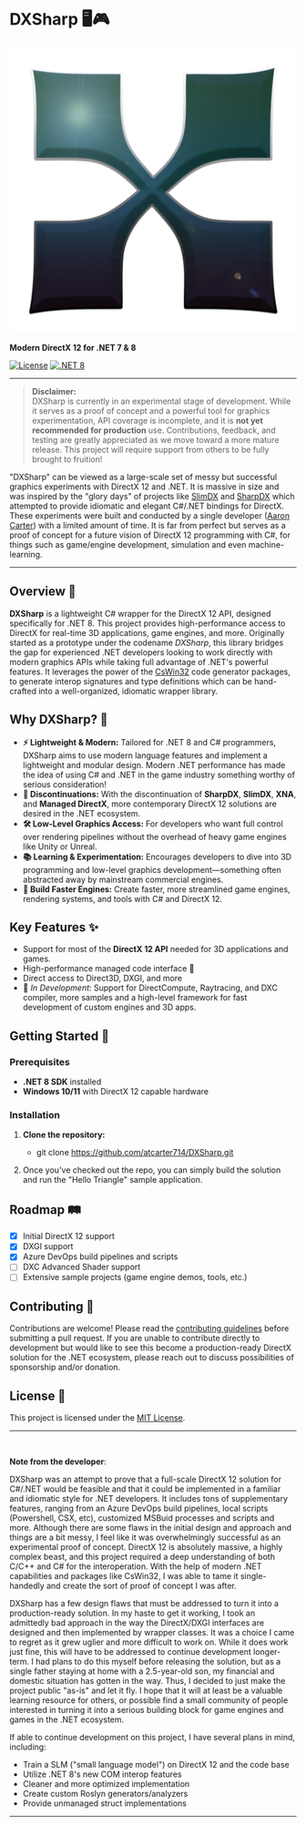 # DXSharp 🖥️🎮

![DXSharp](./file/img/DXSharp_Logo_00_512.png)

**Modern DirectX 12 for .NET 7 & 8**

[![License](https://img.shields.io/badge/license-MIT-blue.svg)](LICENSE) [![.NET 8](https://img.shields.io/badge/.NET-8.0-purple)](https://dotnet.microsoft.com/en-us/download/dotnet/8.0)

---

> **Disclaimer:**  
> DXSharp is currently in an experimental stage of development. 
> While it serves as a proof of concept and a powerful tool for graphics experimentation, API coverage is incomplete, and it is **not yet recommended for production** use. Contributions, feedback, and testing are greatly appreciated as we move toward a more mature release. This project will require support from others to be fully brought to fruition!

"DXSharp" can be viewed as a large-scale set of messy but successful graphics experiments with DirectX 12 and .NET. It is massive in size and was inspired by the "glory days" of projects like [SlimDX](https://github.com/SlimDX/slimdx) and [SharpDX](https://github.com/sharpdx/SharpDX) which attempted to provide idiomatic and elegant C#/.NET bindings for DirectX. These experiments were built and conducted by a single developer ([Aaron Carter](https://github.com/atcarter714)) with a limited amount of time. It is far from perfect but serves as a proof of concept for a future vision of DirectX 12 programming with C#, for things such as game/engine development, simulation and even machine-learning.

---

## Overview 🚀

**DXSharp** is a lightweight C# wrapper for the DirectX 12 API, designed specifically for .NET 8. This project provides high-performance access to DirectX for real-time 3D applications, game engines, and more. Originally started as a prototype under the codename *DXSharp*, this library bridges the gap for experienced .NET developers looking to work directly with modern graphics APIs while taking full advantage of .NET's powerful features. It leverages the power of the [CsWin32](https://github.com/microsoft/CsWin32) code generator packages, to generate interop signatures and type definitions which can be hand-crafted into a well-organized, idiomatic wrapper library.

## Why DXSharp? 🤔

- **⚡ Lightweight & Modern:** Tailored for .NET 8 and C# programmers, DXSharp aims to use modern language features and implement a lightweight and modular design. Modern .NET performance has made the idea of using C# and .NET in the game industry something worthy of serious consideration!
- **🔗 Discontinuations:** With the discontinuation of **SharpDX**, **SlimDX**, **XNA**, and **Managed DirectX**, more contemporary DirectX 12 solutions are desired in the .NET ecosystem.
- **🛠️ Low-Level Graphics Access:** For developers who want full control over rendering pipelines without the overhead of heavy game engines like Unity or Unreal.
- **📚 Learning & Experimentation:** Encourages developers to dive into 3D programming and low-level graphics development—something often abstracted away by mainstream commercial engines.
- **🚀 Build Faster Engines:** Create faster, more streamlined game engines, rendering systems, and tools with C# and DirectX 12.

## Key Features ✨

- Support for most of the **DirectX 12 API** needed for 3D applications and games.
- High-performance managed code interface 🎯
- Direct access to Direct3D, DXGI, and more
- 🚧 *In Development*: Support for DirectCompute, Raytracing, and DXC compiler, more samples and a high-level framework for fast development of custom engines and 3D apps.

## Getting Started 🌟

### Prerequisites
- **.NET 8 SDK** installed
- **Windows 10/11** with DirectX 12 capable hardware

### Installation

1. **Clone the repository:**
    - git clone https://github.com/atcarter714/DXSharp.git

2. Once you've checked out the repo, you can simply build the solution and run the "Hello Triangle" sample application.

## Roadmap 🛤️

- [x] Initial DirectX 12 support
- [x] DXGI support
- [x] Azure DevOps build pipelines and scripts
- [ ] DXC Advanced Shader support
- [ ] Extensive sample projects (game engine demos, tools, etc.)

## Contributing 🤝

Contributions are welcome! Please read the [contributing guidelines](CONTRIBUTING.md) before submitting a pull request. If you are unable to contribute directly to development but would like to see this become a production-ready DirectX solution for the .NET ecosystem, please reach out to discuss possibilities of sponsorship and/or donation.

## License 📄

This project is licensed under the [MIT License](./license.md).

---

</br>

**Note from the developer**: 

DXSharp was an attempt to prove that a full-scale DirectX 12 solution for C#/.NET would be feasible and that it could be implemented in a familiar and idiomatic style for .NET developers. It includes tons of supplementary features, ranging from an Azure DevOps build pipelines, local scripts (Powershell, CSX, etc), customized MSBuid processes and scripts and more. Although there are some flaws in the initial design and approach and things are a bit messy, I feel like it was overwhelmingly successful as an experimental proof of concept. DirectX 12 is absolutely massive, a highly complex beast, and this project required a deep understanding of both C/C++ and C# for the interoperation. With the help of modern .NET capabilities and packages like CsWin32, I was able to tame it single-handedly and create the sort of proof of concept I was after.

DXSharp has a few design flaws that must be addressed to turn it into a production-ready solution. In my haste to get it working, I took an admittedly bad approach in the way the DirectX/DXGI interfaces are designed and then implemented by wrapper classes. It was a choice I came to regret as it grew uglier and more difficult to work on. While it does work just fine, this will have to be addressed to continue development longer-term. I had plans to do this myself before releasing the solution, but as a single father staying at home with a 2.5-year-old son, my financial and domestic situation has gotten in the way. Thus, I decided to just make the project public "as-is" and let it fly. I hope that it will at least be a valuable learning resource for others, or possible find a small community of people interested in turning it into a serious building block for game engines and games in the .NET ecosystem.

If able to continue development on this project, I have several plans in mind, including:
- Train a SLM ("small language model") on DirectX 12 and the code base
- Utilize .NET 8's new COM interop features
- Cleaner and more optimized implementation
- Create custom Roslyn generators/analyzers
- Provide unmanaged struct implementations

___


